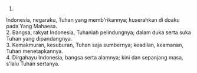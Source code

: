 1.
Indonesia, negaraku, Tuhan yang memb'rikannya;
kuserahkan di doaku pada Yang Mahaesa.
<br>
2.
Bangsa, rakyat Indonesia, Tuhanlah pelindungnya;
dalam duka serta suka Tuhan yang dipandangnya.
<br>
3.
Kemakmuran, kesuburan, Tuhan saja sumbernya;
keadilan, keamanan, Tuhan menetapkannya.
<br>
4.
Dirgahayu Indonesia, bangsa serta alamnya;
kini dan sepanjang masa, s'lalu Tuhan sertanya.